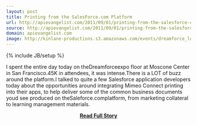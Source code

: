 ```yaml
---
layout: post
title: Printing from the SalesForce.com Platform
url: http://apievangelist.com/2011/09/01/printing-from-the-salesforce-com-platform/
source: http://apievangelist.com/2011/09/01/printing-from-the-salesforce-com-platform/
domain: apievangelist.com
image: http://kinlane-productions.s3.amazonaws.com/events/dreamforce_logo.jpg
---
```

{% include JB/setup %}<p>I spent the entire day today on theDreamforceexpo floor at Moscone Center in San Francisco.45K in attendees, it was intense.There is a LOT of buzz around the platform.I talked to quite a few Salesforce application developers today about the opportunities around integrating Mimeo Connect printing into their apps, to help deliver some of the common business documents youd see produced on theSaleforce.complatform, from marketing collateral to learning management materials.</p>
<center><p><a href="http://apievangelist.com/2011/09/01/printing-from-the-salesforce-com-platform/" style='padding:25px; font-sze:18px; font-weight: bold;'>Read Full Story</a></p></center>
